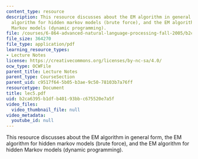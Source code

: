 ```yaml
---
content_type: resource
description: This resource discusses about the EM algorithm in general form, the EM
  algorithm for hidden markov models (brute force), and the EM algorithm for hidden
  Markov models (dynamic programming).
file: /courses/6-864-advanced-natural-language-processing-fall-2005/b2ca6395b1dfb40193bbc675520e7a5f_lec5.pdf
file_size: 364270
file_type: application/pdf
learning_resource_types:
- Lecture Notes
license: https://creativecommons.org/licenses/by-nc-sa/4.0/
ocw_type: OCWFile
parent_title: Lecture Notes
parent_type: CourseSection
parent_uid: c9517f64-5b05-b3ae-9c50-78103b7a76ff
resourcetype: Document
title: lec5.pdf
uid: b2ca6395-b1df-b401-93bb-c675520e7a5f
video_files:
  video_thumbnail_file: null
video_metadata:
  youtube_id: null
---
```

This resource discusses about the EM algorithm in general form, the EM algorithm for hidden markov models (brute force), and the EM algorithm for hidden Markov models (dynamic programming).